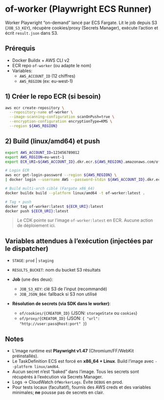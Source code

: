 # of-worker (Playwright ECS Runner)

Worker Playwright “on-demand” lancé par ECS Fargate. Lit le job depuis S3 (`JOB_S3_KEY`), récupère cookies/proxy (Secrets Manager), exécute l’action et écrit `result.json` dans S3.

## Prérequis
- Docker Buildx + AWS CLI v2
- ECR repo `of-worker` (ou adapte le nom)
- Variables:
  - `AWS_ACCOUNT_ID` (12 chiffres)
  - `AWS_REGION` (ex: eu-west-1)

## 1) Créer le repo ECR (si besoin)
```bash
aws ecr create-repository \
  --repository-name of-worker \
  --image-scanning-configuration scanOnPush=true \
  --encryption-configuration encryptionType=KMS \
  --region ${AWS_REGION}
```

## 2) Build (linux/amd64) et push

```bash
export AWS_ACCOUNT_ID=123456789012
export AWS_REGION=eu-west-1
export ECR_URI=${AWS_ACCOUNT_ID}.dkr.ecr.${AWS_REGION}.amazonaws.com/of-worker

# Login ECR
aws ecr get-login-password --region ${AWS_REGION} \
| docker login --username AWS --password-stdin ${AWS_ACCOUNT_ID}.dkr.ecr.${AWS_REGION}.amazonaws.com

# Build multi-arch ciblé (Fargate x86_64)
docker buildx build --platform linux/amd64 -t of-worker:latest .

# Tag + push
docker tag of-worker:latest ${ECR_URI}:latest
docker push ${ECR_URI}:latest
```

> Le CDK pointe sur l’image `of-worker:latest` en ECR. Aucune action de déploiement ici.

## Variables attendues à l’exécution (injectées par le dispatcher)

* `STAGE`: `prod` | `staging`
* `RESULTS_BUCKET`: nom du bucket S3 résultats
* **Job** (une des deux):

  * `JOB_S3_KEY`: clé S3 de l’input (recommandé)
  * `JOB_JSON_B64`: fallback si S3 non utilisé
* **Résolution de secrets (via SDK dans le worker)**:

  * `of/cookies/{CREATOR_ID}` (JSON: `storageState` ou `cookies`)
  * `of/proxy/{CREATOR_ID}` (JSON: `{ "url": "http://user:pass@host:port" }`)

## Notes

* L’image runtime est **Playwright v1.47** (Chromium/FF/WebKit préinstallés).
* Le TaskDefinition ECS est forcé en **x86_64 + Linux**. Build l’image avec `--platform linux/amd64`.
* Aucun secret n’est “baked” dans l’image. Tous les secrets sont récupérés à l’exécution via Secrets Manager.
* Logs → CloudWatch `OfWorkerLogs`. Évite `DEBUG` en prod.
* Pour tests locaux (facultatif), fournis des AWS creds et des variables minimales; **ne** pousse pas de secrets en clair.

